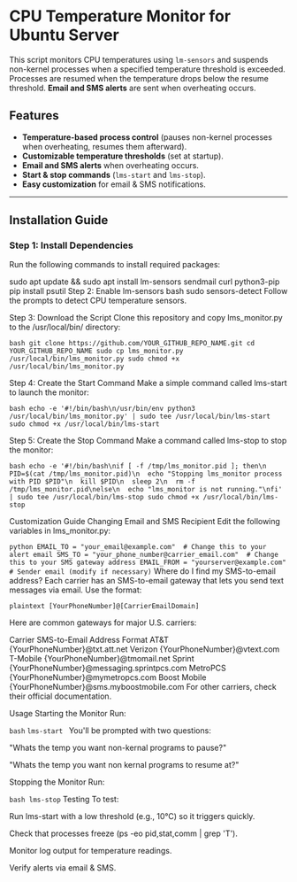 # **CPU Temperature Monitor for Ubuntu Server**
This script monitors CPU temperatures using `lm-sensors` and suspends non-kernel processes when a specified temperature threshold is exceeded. Processes are resumed when the temperature drops below the resume threshold. **Email and SMS alerts** are sent when overheating occurs.

## **Features**
- **Temperature-based process control** (pauses non-kernel processes when overheating, resumes them afterward).
- **Customizable temperature thresholds** (set at startup).
- **Email and SMS alerts** when overheating occurs.
- **Start & stop commands** (`lms-start` and `lms-stop`).
- **Easy customization** for email & SMS notifications.

---

## **Installation Guide**

### **Step 1: Install Dependencies**
Run the following commands to install required packages:


sudo apt update && sudo apt install lm-sensors sendmail curl python3-pip
pip install psutil
Step 2: Enable lm-sensors
bash
sudo sensors-detect
Follow the prompts to detect CPU temperature sensors.

Step 3: Download the Script
Clone this repository and copy lms_monitor.py to the /usr/local/bin/ directory:

``bash
git clone https://github.com/YOUR_GITHUB_REPO_NAME.git
cd YOUR_GITHUB_REPO_NAME
sudo cp lms_monitor.py /usr/local/bin/lms_monitor.py
sudo chmod +x /usr/local/bin/lms_monitor.py``


Step 4: Create the Start Command
Make a simple command called lms-start to launch the monitor:

``bash
echo -e '#!/bin/bash\n/usr/bin/env python3 /usr/local/bin/lms_monitor.py' | sudo tee /usr/local/bin/lms-start
sudo chmod +x /usr/local/bin/lms-start``


Step 5: Create the Stop Command
Make a command called lms-stop to stop the monitor:

``bash
echo -e '#!/bin/bash\nif [ -f /tmp/lms_monitor.pid ]; then\n  PID=$(cat /tmp/lms_monitor.pid)\n  echo "Stopping lms_monitor process with PID $PID"\n  kill $PID\n  sleep 2\n  rm -f /tmp/lms_monitor.pid\nelse\n  echo "lms_monitor is not running."\nfi' | sudo tee /usr/local/bin/lms-stop
sudo chmod +x /usr/local/bin/lms-stop``


Customization Guide
Changing Email and SMS Recipient
Edit the following variables in lms_monitor.py:

``python
EMAIL_TO = "your_email@example.com"  # Change this to your alert email
SMS_TO = "your_phone_number@carrier_email.com"  # Change this to your SMS gateway address
EMAIL_FROM = "yourserver@example.com"  # Sender email (modify if necessary)``
Where do I find my SMS-to-email address? Each carrier has an SMS-to-email gateway that lets you send text messages via email. Use the format:


``plaintext
[YourPhoneNumber]@[CarrierEmailDomain]``


Here are common gateways for major U.S. carriers:

Carrier	SMS-to-Email Address Format
AT&T	{YourPhoneNumber}@txt.att.net
Verizon	{YourPhoneNumber}@vtext.com
T-Mobile	{YourPhoneNumber}@tmomail.net
Sprint	{YourPhoneNumber}@messaging.sprintpcs.com
MetroPCS	{YourPhoneNumber}@mymetropcs.com
Boost Mobile	{YourPhoneNumber}@sms.myboostmobile.com
For other carriers, check their official documentation.

Usage
Starting the Monitor
Run:

```bash```
```lms-start ```
You'll be prompted with two questions:

"Whats the temp you want non-kernal programs to pause?"

"Whats the temp you want non kernal programs to resume at?"

Stopping the Monitor
Run:

``bash
lms-stop``
Testing
To test:

Run lms-start with a low threshold (e.g., 10°C) so it triggers quickly.

Check that processes freeze (ps -eo pid,stat,comm | grep 'T').

Monitor log output for temperature readings.

Verify alerts via email & SMS.
